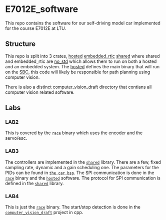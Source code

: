 # E7012E_software
This repo contains the software for our self-driving model car implemented for the course E7012E at LTU.

## Structure

This repo is split into 3 crates, [hosted](./hosted) [embedded_rtic](./embedded_rtic) [shared](./shared)
where shared and embedded_rtic are [no_std](https://docs.rust-embedded.org/book/intro/no-std.html) which allows them to run on both a hosted
and an embedded system.
The [hosted](./hosted) defines the main binary that will run on the [SBC](https://se.rs-online.com/web/p/rock-sbc-boards/2209536),
this code will likely be responsible for path planning using computer vision.

There is also a distinct computer_vision_draft directory that contians all computer vision related software.


## Labs

### LAB2

This is covered by the [`race`](embedded_rtic/src/bin/race.rs) binary which uses the encoder and the servo/esc.

### LAB3

The controllers are implemented in the [`shared`](./shared) library. There are a few, fixed sampling rate, dynamic and a gain scheduling one. The parameters for the PIDs can be found in  [`the car bsp`](embedded_rtic/src/car.rs). The SPI communication is done in the [`race`](embedded_rtic/src/bin/race.rs) binary and the [`hosted`](hosted) software. The protocol for SPI communication is defined in the [`shared`](shared) library.


### LAB4

This is just the [`race`](embedded_rtic/src/bin/race.rs) binary.
The start/stop detection is done in the [`computer_vision_draft`](computer_vision_draft) project in cpp.
